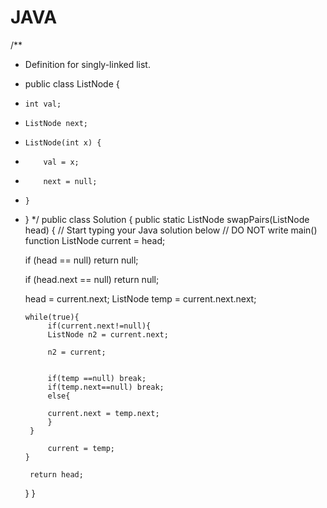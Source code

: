 JAVA
====
/**
 * Definition for singly-linked list.
 * public class ListNode {
 *     int val;
 *     ListNode next;
 *     ListNode(int x) {
 *         val = x;
 *         next = null;
 *     }
 * }
 */
public class Solution {
   public static ListNode swapPairs(ListNode head) {
        // Start typing your Java solution below
        // DO NOT write main() function
        ListNode current = head;
       
    if (head == null) return null; 

    if (head.next == null) return null;      
    
    head = current.next;
    ListNode temp = current.next.next;
        
       while(true){
            if(current.next!=null){
            ListNode n2 = current.next;

            n2 = current;
           
           
            if(temp ==null) break;
            if(temp.next==null) break;
            else{
                  
            current.next = temp.next;
            }  
        }
           
            current = temp;
       }
        
        return head;
   }
}

